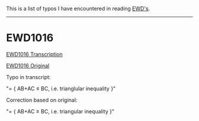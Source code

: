 This is a list of typos I have encountered in reading [EWD's](https://www.cs.utexas.edu/users/EWD/).

---


EWD1016
===


[EWD1016 Transcription](https://www.cs.utexas.edu/users/EWD/transcriptions/EWD10xx/EWD1016.html)


[EWD1016 Original](https://www.cs.utexas.edu/users/EWD/ewd10xx/EWD1016.PDF)


Typo in transcript:


"=        { AB+AC ≤ BC, i.e. trianglular inequality }"


Correction based on original:

"=        { AB+AC ≥ BC, i.e. triangular inequality }"




